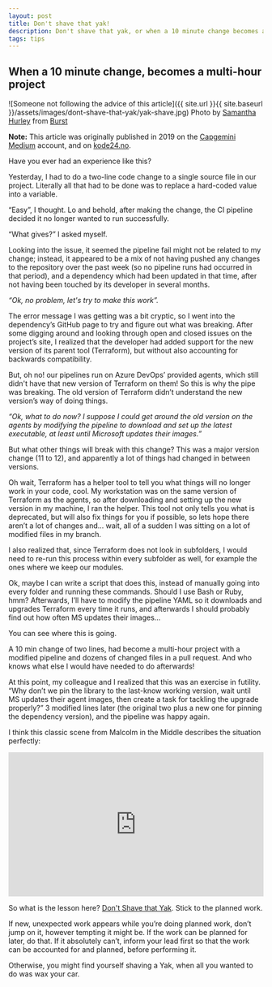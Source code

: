 ```yaml
---
layout: post
title: Don't shave that yak!
description: Don't shave that yak, or when a 10 minute change becomes a multi-hour project
tags: tips
---
```


## When a 10 minute change, becomes a multi-hour project

![Someone not following the advice of this article]({{ site.url }}{{ site.baseurl }}/assets/images/dont-shave-that-yak/yak-shave.jpg)
Photo by <a href="https://burst.shopify.com/@lightleaksin?utm_campaign=photo_credit&amp;utm_content=Browse+Free+HD+Images+of+Bet+You+Didn%27t+Expect+To+See+A+Yak+Being+Shaved+Today&amp;utm_medium=referral&amp;utm_source=credit">Samantha Hurley</a> from <a href="https://burst.shopify.com/animal?utm_campaign=photo_credit&amp;utm_content=Browse+Free+HD+Images+of+Bet+You+Didn%27t+Expect+To+See+A+Yak+Being+Shaved+Today&amp;utm_medium=referral&amp;utm_source=credit">Burst</a>


**Note:** This article was originally published in 2019 on the [Capgemini Medium](https://medium.com/capgemini-norway/dont-shave-that-yak-872e994da32b) account, and on [kode24.no](https://www.kode24.no/guider/stick-to-your-planned-work/71207835).    

Have you ever had an experience like this?

Yesterday, I had to do a two-line code change to a single source file in our project. Literally all that had to be done was to replace a hard-coded value into a variable.

“Easy”, I thought. Lo and behold, after making the change, the CI pipeline decided it no longer wanted to run successfully.

“What gives?” I asked myself.

Looking into the issue, it seemed the pipeline fail might not be related to my change; instead, it appeared to be a mix of not having pushed any changes to the repository over the past week (so no pipeline runs had occurred in that period), and a dependency which had been updated in that time, after not having been touched by its developer in several months.

*“Ok, no problem, let's try to make this work”.*

The error message I was getting was a bit cryptic, so I went into the dependency’s GitHub page to try and figure out what was breaking. After some digging around and looking through open and closed issues on the project’s site, I realized that the developer had added support for the new version of its parent tool (Terraform), but without also accounting for backwards compatibility.

But, oh no! our pipelines run on Azure DevOps’ provided agents, which still didn't have that new version of Terraform on them! So this is why the pipe was breaking. The old version of Terraform didn’t understand the new version’s way of doing things.

*“Ok, what to do now? I suppose I could get around the old version on the agents by modifying the pipeline to download and set up the latest executable, at least until Microsoft updates their images.”*

But what other things will break with this change? This was a major version change (11 to 12), and apparently a lot of things had changed in between versions.

Oh wait, Terraform has a helper tool to tell you what things will no longer work in your code, cool. My workstation was on the same version of Terraform as the agents, so after downloading and setting up the new version in my machine, I ran the helper. This tool not only tells you what is deprecated, but will also fix things for you if possible, so lets hope there aren’t a lot of changes and… wait, all of a sudden I was sitting on a lot of modified files in my branch.

I also realized that, since Terraform does not look in subfolders, I would need to re-run this process within every subfolder as well, for example the ones where we keep our modules.

Ok, maybe I can write a script that does this, instead of manually going into every folder and running these commands. Should I use Bash or Ruby, hmm? Afterwards, I’ll have to modify the pipeline YAML so it downloads and upgrades Terraform every time it runs, and afterwards I should probably find out how often MS updates their images…

You can see where this is going.

A 10 min change of two lines, had become a multi-hour project with a modified pipeline and dozens of changed files in a pull request. And who knows what else I would have needed to do afterwards!

At this point, my colleague and I realized that this was an exercise in futility. “Why don’t we pin the library to the last-know working version, wait until MS updates their agent images, then create a task for tackling the upgrade properly?” 3 modified lines later (the original two plus a new one for pinning the dependency version), and the pipeline was happy again.

I think this classic scene from Malcolm in the Middle describes the situation perfectly:

<style>.embed-container { position: relative; padding-bottom: 56.25%; height: 0; overflow: hidden; max-width: 100%; } .embed-container iframe, .embed-container object, .embed-container embed { position: absolute; top: 0; left: 0; width: 100%; height: 100%; }</style><div class='embed-container'><iframe src="https://www.youtube.com/embed/8fnfeuoh4s8" frameborder='0' allow="accelerometer; autoplay; clipboard-write; encrypted-media; gyroscope; picture-in-picture" allowfullscreen></iframe></div>

So what is the lesson here? [Don't Shave that Yak](https://seths.blog/2005/03/dont_shave_that/). Stick to the planned work.

If new, unexpected work appears while you’re doing planned work, don’t jump on it, however tempting it might be. If the work can be planned for later, do that. If it absolutely can’t, inform your lead first so that the work can be accounted for and planned, before performing it.

Otherwise, you might find yourself shaving a Yak, when all you wanted to do was wax your car.
